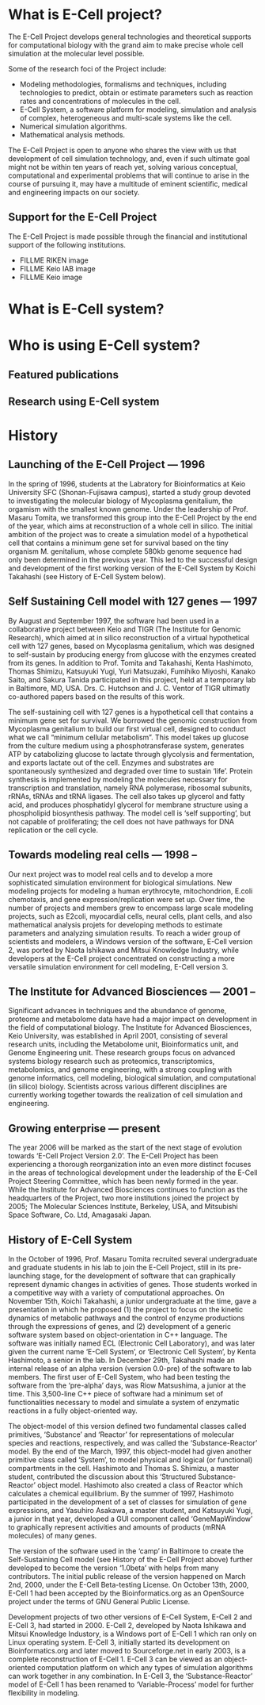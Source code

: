 # What is E-Cell project?

The E-Cell Project develops general technologies and theoretical supports for computational biology with the grand aim to make precise whole cell simulation at the molecular level possible.

Some of the research foci of the Project include:

- Modeling methodologies, formalisms and techniques, including technologies to predict, obtain or estimate parameters such as reaction rates and concentrations of molecules in the cell.
- E-Cell System, a software platform for modeling, simulation and analysis of complex, heterogeneous and multi-scale systems like the cell.
- Numerical simulation algorithms.
- Mathematical analysis methods.

The E-Cell Project is open to anyone who shares the view with us that development of cell simulation technology, and, even if such ultimate goal might not be within ten years of reach yet, solving various conceptual, computational and experimental problems that will continue to arise in the course of pursuing it, may have a multitude of eminent scientific, medical and engineering impacts on our society.

## Support for the E-Cell Project

The E-Cell Project is made possible through the financial and institutional support of the following institutions.

- FILLME RIKEN image
- FILLME Keio IAB image
- FILLME Keio image

# What is E-Cell system?

# Who is using E-Cell system?

## Featured publications

## Research using E-Cell system

# History

## Launching of the E-Cell Project — 1996

In the spring of 1996, students at the Labratory for Bioinformatics at Keio University SFC (Shonan-Fujisawa campus), started a study group devoted to investigating the molecular biology of Mycoplasma genitalium, the orgamism with the smallest known genome. Under the leadership of Prof. Masaru Tomita, we transformed this group into the E-Cell Project by the end of the year, which aims at reconstruction of a whole cell in silico. The initial ambition of the project was to create a simulation model of a hypothetical cell that contains a minimum gene set for survival based on the tiny organism M. genitalium, whose complete 580kb genome sequence had only been determined in the previous year. This led to the successful design and development of the first working version of the E-Cell System by Koichi Takahashi (see History of E-Cell System below).

## Self Sustaining Cell model with 127 genes — 1997

By August and September 1997, the software had been used in a collaborative project between Keio and TIGR (The Institute for Genomic Research), which aimed at in silico reconstruction of a virtual hypothetical cell with 127 genes, based on Mycoplasma genitalium, which was designed to self-sustain by producing energy from glucose with the enzymes created from its genes. In addition to Prof. Tomita and Takahashi, Kenta Hashimoto, Thomas Shimizu, Katsuyuki Yugi, Yuri Matsuzaki, Fumihiko Miyoshi, Kanako Saito, and Sakura Tanida participated in this project, held at a temporary lab in Baltimore, MD, USA. Drs. C. Hutchson and J. C. Ventor of TIGR ultimatly co-authored papers based on the results of this work.

The self-sustaining cell with 127 genes is a hypothetical cell that contains a minimum gene set for survival. We borrowed the genomic construction from Mycoplasma genitalium to build our first virtual cell, designed to conduct what we call “minimum cellular metabolism”. This model takes up glucose from the culture medium using a phosphotransferase system, generates ATP by catabolizing glucose to lactate through glycolysis and fermentation, and exports lactate out of the cell. Enzymes and substrates are spontaneously synthesized and degraded over time to sustain ‘life’. Protein synthesis is implemented by modeling the molecules necessary for transcription and translation, namely RNA polymerase, ribosomal subunits, rRNAs, tRNAs and tRNA ligases. The cell also takes up glycerol and fatty acid, and produces phosphatidyl glycerol for membrane structure using a phospholipid biosynthesis pathway. The model cell is ‘self supporting’, but not capable of proliferating; the cell does not have pathways for DNA replication or the cell cycle.

## Towards modeling real cells — 1998 –

Our next project was to model real cells and to develop a more sophisticated simulation environment for biological simulations. New modeling projects for modeling a human erythrocyte, mitochondrion, E.coli chemotaxis, and gene expression/replication were set up. Over time, the number of projects and members grew to encompass large scale modeling projects, such as E2coli, myocardial cells, neural cells, plant cells, and also mathematical analysis projets for developing methods to estimate parameters and analyzing simulation results. To reach a wider group of scientists and modelers, a Windows version of the software, E-Cell version 2, was ported by Naota Ishikawa and Mitsui Knowledge Industry, while developers at the E-Cell project concentrated on constructing a more versatile simulation environment for cell modeling, E-Cell version 3.

## The Institute for Advanced Biosciences — 2001 –

Significant advances in techniques and the abundance of genome, proteome and metabolome data have had a major impact on development in the field of computational biology. The Institute for Advanced Biosciences, Keio University, was established in April 2001, consisting of several research units, including the Metabolome unit, Bioinformatics unit, and Genome Engineering unit. These research groups focus on advanced systems biology research such as proteomics, transcriptomics, metabolomics, and genome engineering, with a strong coupling with genome informatics, cell modeling, biological simulation, and computational (in silico) biology. Scientists across various different disciplines are currently working together towards the realization of cell simulation and engineering.

## Growing enterprise — present

The year 2006 will be marked as the start of the next stage of evolution towards ‘E-Cell Project Version 2.0’. The E-Cell Project has been experiencing a thorough reorganization into an even more distinct focuses in the areas of technological development under the leadership of the E-Cell Project Steering Committee, which has been newly formed in the year. While the Institute for Advanced Biosciences continues to function as the headquarters of the Project, two more institutions joined the project by 2005; The Molecular Sciences Institute, Berkeley, USA, and Mitsubishi Space Software, Co. Ltd, Amagasaki Japan.

## History of E-Cell System

In the October of 1996, Prof. Masaru Tomita recruited several undergraduate and graduate students in his lab to join the E-Cell Project, still in its pre-launching stage, for the development of software that can graphically represent dynamic changes in activities of genes. Those students worked in a competitive way with a variety of computational approaches. On November 15th, Koichi Takahashi, a junior undergraduate at the time, gave a presentation in which he proposed (1) the project to focus on the kinetic dynamics of metabolic pathways and the control of enzyme productions through the expressions of genes, and (2) development of a generic software system based on object-orientation in C++ language. The software was initially named ECL (Electronic Cell Laboratory), and was later given the current name ‘E-Cell System’, or ‘Electronic Cell System’, by Kenta Hashimoto, a senior in the lab. In December 29th, Takahashi made an internal release of an alpha version (version 0.0-pre) of the software to lab members. The first user of E-Cell System, who had been testing the software from the ‘pre-alpha’ days, was Riow Matsushima, a junior at the time. This 3,500-line C++ piece of software had a minimum set of functionalities necessary to model and simulate a system of enzymatic reactions in a fully object-oriented way.

The object-model of this version defined two fundamental classes called primitives, ‘Substance’ and ‘Reactor’ for representations of molecular species and reactions, respectively, and was called the ‘Substance-Reactor’ model. By the end of the March, 1997, this object-model had given another primitive class called ‘System’, to model physical and logical (or functional) compartments in the cell. Hashimoto and Thomas S. Shimizu, a master student, contributed the discussion about this ‘Structured Substance-Reactor’ object model. Hashimoto also created a class of Reactor which calculates a chemical equilibrium. By the summer of 1997, Hashimoto participated in the development of a set of classes for simulation of gene expressions, and Yasuhiro Asakawa, a master student, and Katsuyuki Yugi, a junior in that year, developed a GUI component called ‘GeneMapWindow’ to graphically represent activities and amounts of products (mRNA molecules) of many genes.

The version of the software used in the ‘camp’ in Baltimore to create the Self-Sustaining Cell model (see History of the E-Cell Project above) further developed to become the version ‘1.0beta’ with helps from many contributors. The initial public release of the version happened on March 2nd, 2000, under the E-Cell Beta-testing License. On October 13th, 2000, E-Cell 1 had been accepted by the Bioinformatics.org as an OpenSource project under the terms of GNU General Public License.

Development projects of two other versions of E-Cell System, E-Cell 2 and E-Cell 3, had started in 2000. E-Cell 2, developed by Naota Ishikawa and Mitsui Knowledge Industory, is a Windows port of E-Cell 1 which ran only on Linux operating system. E-Cell 3, initially started its development on Bioinformatics.org and later moved to Sourceforge.net in early 2003, is a complete reconstruction of E-Cell 1. E-Cell 3 can be viewed as an object-oriented computation platform on which any types of simulation algorithms can work together in any combination. In E-Cell 3, the ‘Substance-Reactor’ model of E-Cell 1 has been renamed to ‘Variable-Process’ model for further flexibility in modeling.

